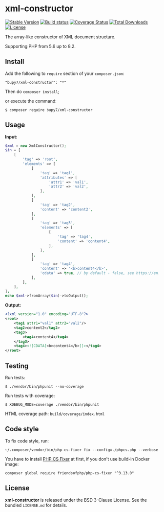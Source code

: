 xml-constructor
===

[![Stable Version](https://poser.pugx.org/bupy7/xml-constructor/v/stable)](https://packagist.org/packages/bupy7/xml-constructor)
[![Build status](https://github.com/bupy7/xml-constructor/actions/workflows/build.yml/badge.svg)](https://github.com/bupy7/xml-constructor/actions/workflows/build.yml)
[![Coverage Status](https://coveralls.io/repos/bupy7/xml-constructor/badge.svg?branch=master&service=github)](https://coveralls.io/github/bupy7/xml-constructor?branch=master)
[![Total Downloads](https://poser.pugx.org/bupy7/xml-constructor/downloads)](https://packagist.org/packages/bupy7/xml-constructor)
[![License](https://poser.pugx.org/bupy7/xml-constructor/license)](https://packagist.org/packages/bupy7/xml-constructor)

The array-like constructor of XML document structure.

Supporting PHP from 5.6 up to 8.2.

Install
---

Add the following to `require` section of your `composer.json`:

```
"bupy7/xml-constructor": "*"
```

Then do `composer install`;

or execute the command:

```
$ composer require bupy7/xml-constructor
```

Usage
---

**Input:**

```php
$xml = new XmlConstructor();
$in = [
    [
        'tag' => 'root',
        'elements' => [
            [
                'tag' => 'tag1',
                'attributes' => [
                    'attr1' => 'val1',
                    'attr2' => 'val2',
                ],
            ],
            [
                'tag' => 'tag2',
                'content' => 'content2',
            ],
            [
                'tag' => 'tag3',
                'elements' => [
                    [
                        'tag' => 'tag4',
                        'content' => 'content4',
                    ],
                ],
            ],
            [
                'tag' => 'tag4',
                'content' => '<b>content4</b>',
                'cdata' => true, // by default - false, see https://en.wikipedia.org/wiki/CDATA
            ],
        ],
    ],
];
echo $xml->fromArray($in)->toOutput();
```

**Output:**

```xml
<?xml version="1.0" encoding="UTF-8"?>
<root>
    <tag1 attr1="val1" attr2="val2"/>
    <tag2>content2</tag2>
    <tag3>
        <tag4>content4</tag4>
    </tag3>
    <tag4><![CDATA[<b>content4</b>]]></tag4>
</root>
```

Testing
---

Run tests:

```
$ ./vendor/bin/phpunit --no-coverage
```

Run tests with coverage:

```
$ XDEBUG_MODE=coverage ./vendor/bin/phpunit
```

HTML coverage path: `build/coverage/index.html`

Code style
---

To fix code style, run:

```
~/.composer/vendor/bin/php-cs-fixer fix --config=./phpcs.php --verbose
```

You have to install [PHP CS Fixer](https://github.com/PHP-CS-Fixer/PHP-CS-Fixer) at first, if you
don't use build-in Docker image:

```
composer global require friendsofphp/php-cs-fixer "^3.13.0"
```

License
---

**xml-constructor** is released under the BSD 3-Clause License. See the bundled `LICENSE.md` for details.
